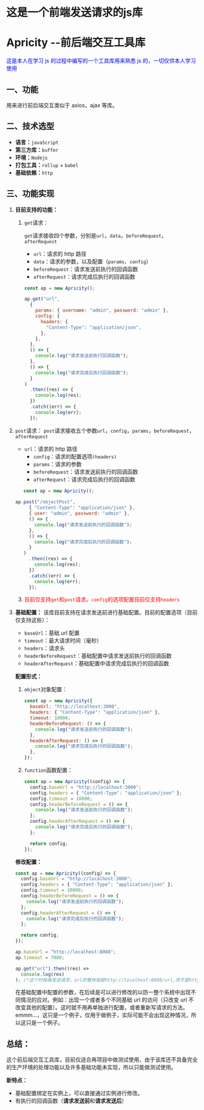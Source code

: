 这是一个前端发送请求的js库
=======
# Apricity --前后端交互工具库

<font color=blue>这是本人在学习 js 的过程中编写的一个工具库用来熟悉 js 的，一切仅供本人学习使用</font>

## 一、功能

用来进行前后端交互类似于 axios，ajax 等库。

## 二、技术选型

- **语言：**`javaScript`
- **第三方库：**`buffer`
- **环境：**`Nodejs`
- **打包工具：**`rollup` + `babel`
- **基础依赖：**`http`

## 三、功能实现

1. **目前支持的功能：**

   1. `get`请求：

      `get`请求接收四个参数，分别是`url`，`data`，`beforeRequest`，`afterRequest`

      - `url`：请求的 http 路径
      - `data`：请求的参数，以及配置（`params`、`config`）
      - `beforeRequest`：请求发送前执行的回调函数
      - `afterRequest`：请求完成后执行的回调函数

      ```javascript
      const ap = new Apricity();
      
      ap.get("url",
        {
          params: { username: "admin", password: "admin" },
          config: {
            headers: {
              "Content-Type": "application/json",
            },
          },
        },
        () => {
          console.log("请求发送前执行回调函数");
        },
        () => {
          console.log("请求完成后执行回调函数");
        }
      )
        .then((res) => {
          console.log(res);
        })
        .catch((err) => {
          console.log(err);
        });
      ```
   
2. `post`请求：
      `post`请求接收五个参数`url`，`config`，`params`，`beforeRequest`，`afterRequest`
   
   - `url`：请求的 http 路径
      - `config`：请求的配置选项`(headers)`
      - `params`：请求的参数
      - `beforeRequest`：请求发送前执行的回调函数
      - `afterRequest`：请求完成后执行的回调函数
   
   ```javascript
      const ap = new Apricity();
      
   ap.post("/objectPost",
        { "Content-Type": "application/json" },
        { user: "admin", password: "admin" },
        () => {
          console.log("请求发送前执行的回调函数");
        },
        () => {
          console.log("请求完成后执行的回调函数");
        }
      )
        .then((res) => {
          console.log(res);
        })
        .catch((err) => {
          console.log(err);
        });
   ```
   
   3. <font color=red>目前仅支持`get`和`post`请求。`config`的选项配置目前仅支持`headers`</font>

2. **基础配置：**
   该库目前支持在请求发送前进行基础配置。目前的配置选项（目前仅支持这些）：

   - `baseUrl`：基础 url 配置
   - `timeout`：最大请求时间（毫秒）
   - `headers`：请求头
   - `headerBeforeRequest`：基础配置中请求发送前执行的回调函数
   - `headerAfterRequest`：基础配置中请求完成后执行的回调函数

   **配置形式：**

   1. `object`对象配置：

      ```javascript
      const ap = new Apricity({
        baseUrl: "http://localhost:3000",
        headers: { "Content-Type": "application/json" },
        timeout: 10000,
        headerBeforeRequest: () => {
          console.log("请求发送前执行的回调函数");
        },
        headerAfterRequest: () => {
          console.log("请求完成后执行的回调函数");
        },
      });
      ```

   2. `function`函数配置：

      ```javascript
      const ap = new Apricity((config) => {
        config.baseUrl = "http://localhost:3000";
        config.headers = { "Content-Type": "application/json" };
        config.timeout = 10000;
        config.headerBeforeRequest = () => {
          console.log("请求发送前执行的回调函数");
        };
        config.headerAfterRequest = () => {
          console.log("请求完成后执行的回调函数");
        };
      
        return config;
      });
      ```

   **修改配置：**

   ```javascript
   const ap = new Apricity((config) => {
     config.baseUrl = "http://localhost:3000";
     config.headers = { "Content-Type": "application/json" };
     config.timeout = 10000;
     config.headerBeforeRequest = () => {
       console.log("请求发送前执行的回调函数");
     };
     config.headerAfterRequest = () => {
       console.log("请求完成后执行的回调函数");
     };
   
     return config;
   });
   
   ap.baseUrl = "http://localhost:8088";
   ap.timeout = 7000;
   
   ap.get("url").then((res) =>
     console.log(res)
   ); /*这个时候再发送请求，url的整体就是http://localhost:8088/url,而不是http://localhost:3000/url了，方便了不同情况的简单修改*/
   ```

   在基础配置中配置的参数，在后续是可以进行修改的以防一整个系统中出现不同情况的应对。例如：出现一个或者多个不同基础 url 的访问（只改变 url 不改变其他的配置）。这时就不用再单独进行配置，或者重新写请求的方法。emmm...，这只是一个例子，仅用于做例子，实际可能不会出现这种情况，所以这只是一个例子。

## 总结：

这个前后端交互工具库，目前仅适合再项目中做测试使用，由于该库还不具备完全的生产环境的处理功能以及许多基础功能未实现，所以只能做测试使用。

**新特点：**

- 基础配置绑定在实例上，可以直接通过实例进行修改。
- 有执行的回调函数（**请求发送前**和**请求发送后**）
